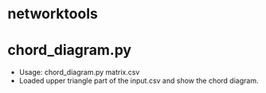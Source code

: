 # networktools

# chord_diagram.py
- Usage: chord_diagram.py matrix.csv
- Loaded upper triangle part of the input.csv and show the chord diagram.
